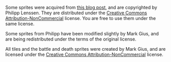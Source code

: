 [pl]: http://blogoscoped.com/archive/2006-08-08-n51.html
[cc-by-nc-25]: http://creativecommons.org/licenses/by-nc/2.5/
[cc-by-nc-30]: http://creativecommons.org/licenses/by-nc/3.0/

Some sprites were acquired from [this blog post][pl], and are copyrighted by
Philipp Lenssen.  They are distributed under the 
[Creative Commons Attribution-NonCommercial][cc-by-nc-25] license.
You are free to use them under the same license.

Some sprites from Philipp have been modified slightly by Mark Gius, and are
being redistributed under the terms of the original license.

All tiles and the battle and death sprites were created by Mark Gius,
and are licensed under the 
[Creative Commons Attribution-NonCommercial][cc-by-nc-30] license.
